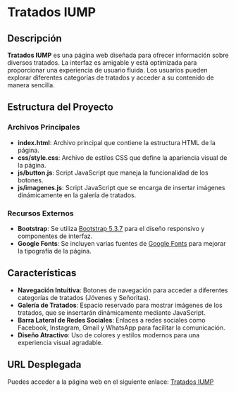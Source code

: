 # Tratados IUMP

## Descripción
**Tratados IUMP** es una página web diseñada para ofrecer información sobre diversos tratados. La interfaz es amigable y está optimizada para proporcionar una experiencia de usuario fluida. Los usuarios pueden explorar diferentes categorías de tratados y acceder a su contenido de manera sencilla.

## Estructura del Proyecto

### Archivos Principales
- **index.html**: Archivo principal que contiene la estructura HTML de la página.
- **css/style.css**: Archivo de estilos CSS que define la apariencia visual de la página.
- **js/button.js**: Script JavaScript que maneja la funcionalidad de los botones.
- **js/imagenes.js**: Script JavaScript que se encarga de insertar imágenes dinámicamente en la galería de tratados.

### Recursos Externos
- **Bootstrap**: Se utiliza [Bootstrap 5.3.7](https://getbootstrap.com/) para el diseño responsivo y componentes de interfaz.
- **Google Fonts**: Se incluyen varias fuentes de [Google Fonts](https://fonts.google.com/) para mejorar la tipografía de la página.

## Características
- **Navegación Intuitiva**: Botones de navegación para acceder a diferentes categorías de tratados (Jóvenes y Señoritas).
- **Galería de Tratados**: Espacio reservado para mostrar imágenes de los tratados, que se insertarán dinámicamente mediante JavaScript.
- **Barra Lateral de Redes Sociales**: Enlaces a redes sociales como Facebook, Instagram, Gmail y WhatsApp para facilitar la comunicación.
- **Diseño Atractivo**: Uso de colores y estilos modernos para una experiencia visual agradable.

## URL Desplegada
Puedes acceder a la página web en el siguiente enlace: [Tratados IUMP](https://nico0900.github.io/Tratados_iump/)